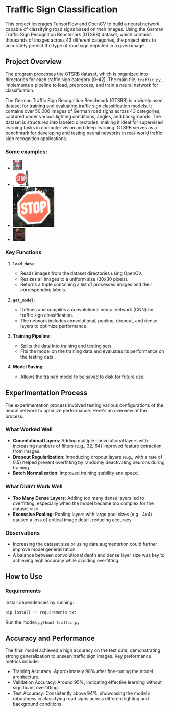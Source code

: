 # Traffic Sign Classification

This project leverages TensorFlow and OpenCV to build a neural network capable of classifying road signs based on their images. Using the German Traffic Sign Recognition Benchmark (GTSRB) dataset, which contains thousands of images across 43 different categories, the project aims to accurately predict the type of road sign depicted in a given image.

## Project Overview

The program processes the GTSRB dataset, which is organized into directories for each traffic sign category (0–42). The main file, `traffic.py`, implements a pipeline to load, preprocess, and train a neural network for classification. 

The German Traffic Sign Recognition Benchmark (GTSRB) is a widely used dataset for training and evaluating traffic sign classification models. It contains over 50,000 images of German road signs across 43 categories, captured under various lighting conditions, angles, and backgrounds. The dataset is structured into labeled directories, making it ideal for supervised learning tasks in computer vision and deep learning. GTSRB serves as a benchmark for developing and testing neural networks in real-world traffic sign recognition applications.

### Some examples:

- ![00000_00000.png](00000_00000.png)
- ![00002_00017.png](00002_00017.png)
- ![00003_00026.png](00003_00026.png)
- ![00004_00002.png](00004_00002.png)

### Key Functions
1. **`load_data`**:  
   - Reads images from the dataset directories using OpenCV.  
   - Resizes all images to a uniform size (30x30 pixels).  
   - Returns a tuple containing a list of processed images and their corresponding labels.

2. **`get_model`**:  
   - Defines and compiles a convolutional neural network (CNN) for traffic sign classification.  
   - The network includes convolutional, pooling, dropout, and dense layers to optimize performance.

3. **Training Pipeline**:  
   - Splits the data into training and testing sets.  
   - Fits the model on the training data and evaluates its performance on the testing data.

4. **Model Saving**:  
   - Allows the trained model to be saved to disk for future use.

## Experimentation Process

The experimentation process involved testing various configurations of the neural network to optimize performance. Here's an overview of the process:

### What Worked Well
- **Convolutional Layers**: Adding multiple convolutional layers with increasing numbers of filters (e.g., 32, 64) improved feature extraction from images.  
- **Dropout Regularization**: Introducing dropout layers (e.g., with a rate of 0.5) helped prevent overfitting by randomly deactivating neurons during training.  
- **Batch Normalization**: Improved training stability and speed.  

### What Didn’t Work Well
- **Too Many Dense Layers**: Adding too many dense layers led to overfitting, especially when the model became too complex for the dataset size.  
- **Excessive Pooling**: Pooling layers with large pool sizes (e.g., 4x4) caused a loss of critical image detail, reducing accuracy.  

### Observations
- Increasing the dataset size or using data augmentation could further improve model generalization.
- A balance between convolutional depth and dense layer size was key to achieving high accuracy while avoiding overfitting.

## How to Use

### Requirements
Install dependencies by running:
```bash
pip install -r requirements.txt
```
Run the model:
```python3 traffic.py```

## Accuracy and Performance
The final model achieved a high accuracy on the test data, demonstrating strong generalization to unseen traffic sign images. Key preformance metrics include:
- Training Accuracy: Approximately 98% after fine-tuning the model architecture.
- Validation Accuracy: Around 95%, indicating effective learning without significant overfitting.
- Test Accuracy: Consistently above 94%, showcasing the model’s robustness in classifying road signs across different lighting and background conditions.
